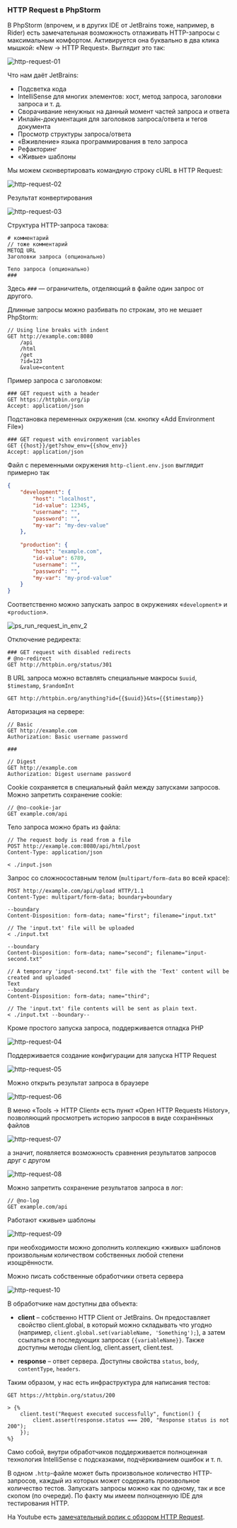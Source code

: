 ### HTTP Request в PhpStorm

В PhpStorm (впрочем, и в других IDE от JetBrains тоже, например, в Rider) есть замечательная возможность отлаживать HTTP-запросы с максимальным комфортом. Активируется она буквально в два клика мышкой: «New -> HTTP Request». Выглядит это так:

![http-request-01](img/http-request-01.png)

Что нам даёт JetBrains:

* Подсветка кода
* IntelliSense для многих элементов: хост, метод запроса, заголовки запроса и т. д.
* Сворачивание ненужных на данный момент частей запроса и ответа
* Инлайн-документация для заголовков запроса/ответа и тегов документа
* Просмотр структуры запроса/ответа
* «Вживление» языка программирования в тело запроса
* Рефакторинг
* «Живые» шаблоны

Мы можем сконвертировать командную строку cURL в HTTP Request:

![http-request-02](img/http-request-02.png)

Результат конвертирования

![http-request-03](img/http-request-03.png)

Структура HTTP-запроса такова:

```http request
# комментарий
// тоже комментарий
МЕТОД URL
Заголовки запроса (опционально)
 
Тело запроса (опционально)
###
```

Здесь `###` — ограничитель, отделяющий в файле один запрос от другого.

Длинные запросы можно разбивать по строкам, это не мешает PhpStorm:

```http request
// Using line breaks with indent
GET http://example.com:8080
    /api
    /html
    /get
    ?id=123
    &value=content
```

Пример запроса с заголовком:

```http request
### GET request with a header
GET https://httpbin.org/ip
Accept: application/json
```

Подстановка переменных окружения (см. кнопку «Add Environment File»)

```http request
### GET request with environment variables
GET {{host}}/get?show_env={{show_env}}
Accept: application/json
```

Файл с переменными окружения `http-client.env.json` выглядит примерно так

```json
{
    "development": {
        "host": "localhost",
        "id-value": 12345,
        "username": "",
        "password": "",
        "my-var": "my-dev-value"
    },
 
    "production": {
        "host": "example.com",
        "id-value": 6789,
        "username": "",
        "password": "",
        "my-var": "my-prod-value"
    }
}
```

Соответственно можно запускать запрос в окружениях «`development`» и «`production`».

![ps_run_request_in_env_2](img/ps_run_request_in_env_2.png)

Отключение редиректа:

```http request
### GET request with disabled redirects
# @no-redirect
GET http://httpbin.org/status/301
```

В URL запроса можно вставлять специальные макросы `$uuid`, `$timestamp`, `$randomInt`

```http request
GET http://httpbin.org/anything?id={{$uuid}}&ts={{$timestamp}}
```

Авторизация на сервере:

```http request
// Basic
GET http://example.com
Authorization: Basic username password
 
###
 
// Digest
GET http://example.com
Authorization: Digest username password
```

Cookie сохраняется в специальный файл между запусками запросов. Можно запретить сохранение cookie:

```http request
// @no-cookie-jar
GET example.com/api
```

Тело запроса можно брать из файла:

```http request
// The request body is read from a file
POST http://example.com:8080/api/html/post
Content-Type: application/json
 
< ./input.json
```

Запрос со сложносоставным телом (`multipart/form-data` во всей красе):

```http request
POST http://example.com/api/upload HTTP/1.1
Content-Type: multipart/form-data; boundary=boundary
 
--boundary
Content-Disposition: form-data; name="first"; filename="input.txt"
 
// The 'input.txt' file will be uploaded
< ./input.txt
 
--boundary
Content-Disposition: form-data; name="second"; filename="input-second.txt"
 
// A temporary 'input-second.txt' file with the 'Text' content will be created and uploaded
Text
--boundary
Content-Disposition: form-data; name="third";
 
// The 'input.txt' file contents will be sent as plain text.
< ./input.txt --boundary--
```

Кроме простого запуска запроса, поддерживается отладка PHP

![http-request-04](img/http-request-04.png)

Поддерживается создание конфигурации для запуска HTTP Request

![http-request-05](img/http-request-05.png)

Можно открыть результат запроса в браузере

![http-request-06](img/http-request-06.png)

В меню «Tools -> HTTP Client» есть пункт «Open HTTP Requests History», позволяющий просмотреть историю запросов в виде сохранённых файлов

![http-request-07](img/http-request-07.png)

а значит, появляется возможность сравнения результатов запросов друг с другом

![http-request-08](img/http-request-08.png)

Можно запретить сохранение результатов запроса в лог:

```http request
// @no-log
GET example.com/api
```

Работают «живые» шаблоны

![http-request-09](img/http-request-09.png)

при необходимости можно дополнить коллекцию «живых» шаблонов произвольным количеством собственных любой степени изощрённости.

Можно писать собственные обработчики ответа сервера

![http-request-10](img/http-request-10.png)

В обработчике нам доступны два объекта:

* **client** – собственно HTTP Client от JetBrains. Он предоставляет свойство client.global, в который можно складывать что угодно (например, `client.global.set(variableName, 'Something');`), а затем ссылаться в последующих запросах `{{variableName}}`. Также доступны методы client.log, client.assert, client.test.

* **response** – ответ сервера. Доступны свойства `status`, `body`, `contentType`, `headers`.

Таким образом, у нас есть инфраструктура для написания тестов:

```http request
GET https://httpbin.org/status/200
 
> {%
    client.test("Request executed successfully", function() {
        client.assert(response.status === 200, "Response status is not 200");
    });
%}
```

Само собой, внутри обработчиков поддерживается полноценная технология IntelliSense с подсказками, подчёркиванием ошибок и т. п.

В одном `.http`-файле может быть произвольное количество HTTP-запросов, каждый из которых может содержать произвольное количество тестов. Запускать запросы можно как по одному, так и все скопом (по очереди). По факту мы имеем полноценную IDE для тестирования HTTP.

На Youtube есть [замечательный ролик с обзором HTTP Request](https://www.youtube.com/watch?v=n8KCuKhDSZY).
